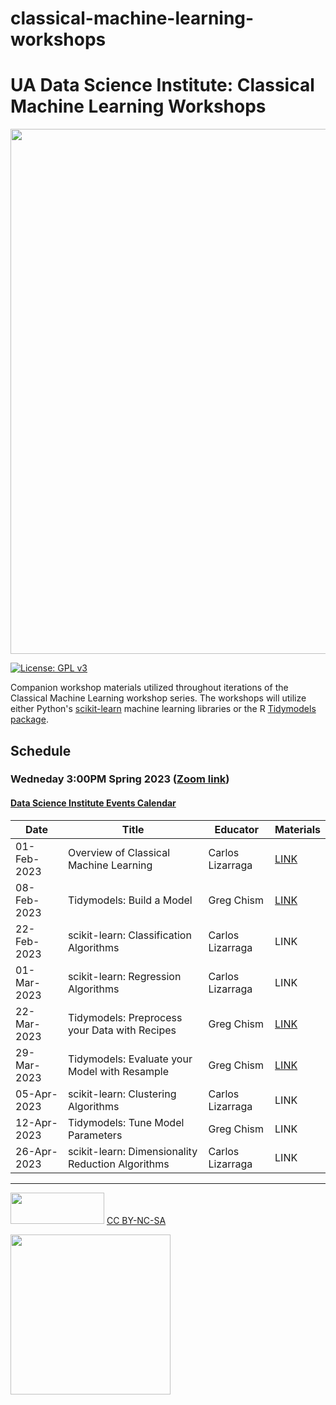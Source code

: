 # classical-machine-learning-workshops

# UA Data Science Institute:  Classical Machine Learning Workshops

<img src="https://github.com/trekhleb/homemade-machine-learning/raw/master/images/machine-learning-map.png" width=840>

[![License: GPL v3](https://img.shields.io/badge/License-GPLv3-blue.svg)](https://www.gnu.org/licenses/gpl-3.0)

Companion workshop materials utilized throughout iterations of the Classical Machine Learning workshop series. The workshops will utilize either Python's [scikit-learn](https://scikit-learn.org/stable/index.html) machine learning libraries or the R [Tidymodels package](https://www.tidymodels.org/). 

## Schedule
### Wedneday 3:00PM Spring 2023 ([Zoom link](https://arizona.zoom.us/j/83094481167))

#### [Data Science Institute Events Calendar](https://datascience.arizona.edu/calendar)

| Date | Title | Educator | Materials|
|------|-------|----------|----------|
| 01-Feb-2023 | Overview of Classical Machine Learning | Carlos Lizarraga| [LINK](https://github.com/clizarraga-UAD7/Workshops/wiki/An-Overview-of-Machine-Learning-Algorithms)|
| 08-Feb-2023 | Tidymodels: Build a Model| Greg Chism | [LINK](https://gchism.quarto.pub/tidymodels-build-a-model/) |
| 22-Feb-2023 | scikit-learn: Classification Algorithms | Carlos Lizarraga | LINK |
| 01-Mar-2023 | scikit-learn: Regression Algorithms | Carlos Lizarraga | LINK |
| 22-Mar-2023 | Tidymodels: Preprocess your Data with Recipes | Greg Chism | [LINK](https://gchism.quarto.pub/tidymodels-preprocess-your-data-with-recipes/) |
| 29-Mar-2023 | Tidymodels: Evaluate your Model with Resample | Greg Chism | [LINK](https://gchism.quarto.pub/tidymodels-evaluate-your-model-with-resampling/) |
| 05-Apr-2023 | scikit-learn: Clustering Algorithms | Carlos Lizarraga | LINK |
| 12-Apr-2023 | Tidymodels: Tune Model Parameters | Greg Chism | LINK |
| 26-Apr-2023 | scikit-learn: Dimensionality Reduction Algorithms| Carlos Lizarraga | LINK |

---

<img src="https://upload.wikimedia.org/wikipedia/commons/thumb/4/4b/CC_BY-NC-SA.svg/800px-CC_BY-NC-SA.svg.png?20181117113353" width="150" height="50"/> [CC BY-NC-SA](https://creativecommons.org/licenses/by-nc-sa/4.0/)


[<img src="https://datascience.arizona.edu/sites/default/files/Data%20Science%20Institute_Webheader%20%281%29.svg" width="256">](https://datascience.arizona.edu)


